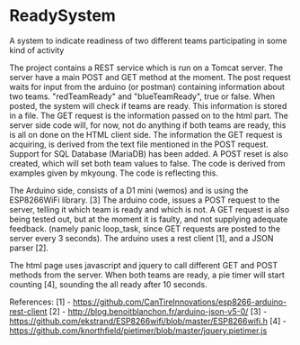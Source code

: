 # ReadySystem
A system to indicate readiness of two different teams participating in some kind of activity

The project contains a REST service which is run on a Tomcat server.
The server have a main POST and GET method at the moment. 
The post request waits for input from the arduino (or postman) containing information about two teams. "redTeamReady" and "blueTeamReady", true or false. When posted, the system will check if teams are ready.
This information is stored in a file.
The GET request is the information passed on to the html part. The server side code will, for now, not do anything if both teams are ready, this is all on done on the HTML client side.
The information the GET request is acquiring, is derived from the text file mentioned in the POST request.
Support for SQL Database (MariaDB) has been added.
A POST reset is also created, which will set both team values to false.
The code is derived from examples given by mkyoung. The code is reflecting this.

The Arduino side, consists of a D1 mini (wemos) and is using the ESP8266WiFi library. [3]
The arduino code, issues a POST request to the server, telling it which team is ready and which is not. A GET request is also being tested out, but at the moment it is faulty, and not supplying adequate feedback. (namely panic loop_task, since GET requests are posted to the server every 3 seconds).
The arduino uses a rest client [1], and a JSON parser [2].


The html page uses javascript and jquery to call different GET and POST methods from the server.
When both teams are ready, a pie timer will start counting [4], sounding the all ready after 10 seconds.


References:
[1] - https://github.com/CanTireInnovations/esp8266-arduino-rest-client
[2] - http://blog.benoitblanchon.fr/arduino-json-v5-0/
[3] - https://github.com/ekstrand/ESP8266wifi/blob/master/ESP8266wifi.h
[4] - https://github.com/knorthfield/pietimer/blob/master/jquery.pietimer.js
